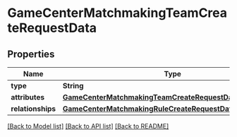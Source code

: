# GameCenterMatchmakingTeamCreateRequestData

## Properties
Name | Type | Description | Notes
------------ | ------------- | ------------- | -------------
**type** | **String** |  | 
**attributes** | [**GameCenterMatchmakingTeamCreateRequestDataAttributes**](GameCenterMatchmakingTeamCreateRequestDataAttributes.md) |  | 
**relationships** | [**GameCenterMatchmakingRuleCreateRequestDataRelationships**](GameCenterMatchmakingRuleCreateRequestDataRelationships.md) |  | 

[[Back to Model list]](../README.md#documentation-for-models) [[Back to API list]](../README.md#documentation-for-api-endpoints) [[Back to README]](../README.md)


